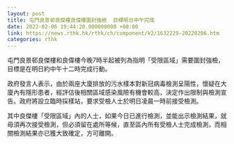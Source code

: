 ```yaml
---
layout: post
title: 屯門良景邨良傑樓良偉樓圍封強檢  目標明日中午完成
date: 2022-02-06 19:44:20.000000000 +08:00
link: https://news.rthk.hk/rthk/ch/component/k2/1632229-20220206.htm
categories: rthk
---
```


屯門良景邨良傑樓和良偉樓今晚7時半起被列為指明「受限區域」需要圍封強檢，目標是在明日約中午十二時完成行動。

政府發言人表示，由於兩座大廈排放的污水樣本對新冠病毒檢測呈陽性，懷疑在大廈內有隱形患者，經評估後相關區域感染風險有機會較高，決定作出限制與檢測宣告。政府將設立臨時採樣站，要求受檢人士於明日凌晨一時前接受檢測。

其中良傑樓「受限區域」內的人士，如果今日已進行檢測，並能出示檢測結果，就毋須再次接受檢測，但必須留在處所等候，直至區內所有受檢人士完成檢測，而相關檢測結果亦已獲大致確定，方可離開。

